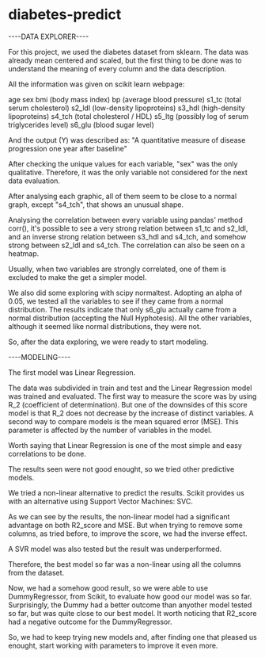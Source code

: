 # diabetes-predict

----DATA EXPLORER----

For this project, we used the diabetes dataset from sklearn.
The data was already mean centered and scaled, but the first thing to be done was to understand the meaning of every column and the data description.

All the information was given on scikit learn webpage:

age
sex
bmi (body mass index)
bp (average blood pressure)
s1_tc (total serum cholesterol)
s2_ldl (low-density lipoproteins)
s3_hdl (high-density lipoproteins)
s4_tch (total cholesterol / HDL)
s5_ltg (possibly log of serum triglycerides level)
s6_glu (blood sugar level)

And the output (Y) was described as:
"A quantitative measure of disease progression one year after baseline"

After checking the unique values for each variable, "sex" was the only qualitative. Therefore, it was the only variable not considered for the next data evaluation.

After analysing each graphic, all of them seem to be close to a normal graph, except "s4_tch", that shows an unusual shape.

Analysing the correlation between every variable using pandas' method corr(), it's possible to see a very strong relation between s1_tc and s2_ldl, and an inverse strong relation between s3_hdl and s4_tch, and somehow strong between s2_ldl and s4_tch. The correlation can also be seen on a heatmap.

Usually, when two variables are strongly correlated, one of them is excluded to make the get a simpler model.

We also did some exploring with scipy normaltest. Adopting an alpha of 0.05, we tested all the variables to see if they came from a normal distribution. The results indicate that only s6_glu actually came from a normal distribution (accepting the Null Hyphotesis). All the other variables, although it seemed like normal distributions, they were not.

So, after the data exploring, we were ready to start modeling.

----MODELING----

The first model was Linear Regression.

The data was subdivided in train and test and the Linear Regression model was trained and evaluated. The first way to measure the score was by using R_2 (coefficient of determination). But one of the downsides of this score model is that R_2 does not decrease by the increase of distinct variables.
A second way to compare models is the mean squared error (MSE). This parameter is affected by the number of variables in the model.

Worth saying that Linear Regression is one of the most simple and easy correlations to be done.

The results seen were not good enought, so we tried other predictive models.

We tried a non-linear alternative to predict the results. Scikit provides us with an alternative using Support Vector Machines: SVC.

As we can see by the results, the non-linear model had a significant advantage on both R2_score and MSE.
But when trying to remove some columns, as tried before, to improve the score, we had the inverse effect.

A SVR model was also tested but the result was underperformed.

Therefore, the best model so far was a non-linear using all the columns from the dataset.

Now, we had a somehow good result, so we were able to use DummyRegressor, from Scikit, to evaluate how good our model was so far. Surprisingly, the Dummy had a better outcome than anyother model tested so far, but was quite close to our best model. It worth noticing that R2_score had a negative outcome for the DummyRegressor.

So, we had to keep trying new models and, after finding one that pleased us enought, start working with parameters to improve it even more.

